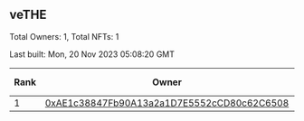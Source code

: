 ## veTHE

Total Owners: 1, Total NFTs: 1

Last built: Mon, 20 Nov 2023 05:08:20 GMT

| Rank | Owner | Voting Power | Influence | NFTs Id |
| --- | --- | --- | --- | --- |
  | 1 | [0xAE1c38847Fb90A13a2a1D7E5552cCD80c62C6508](https://debank.com/profile/0xAE1c38847Fb90A13a2a1D7E5552cCD80c62C6508?chain=bsc) | 2,925,126.709 | 3.42305% | 1 |